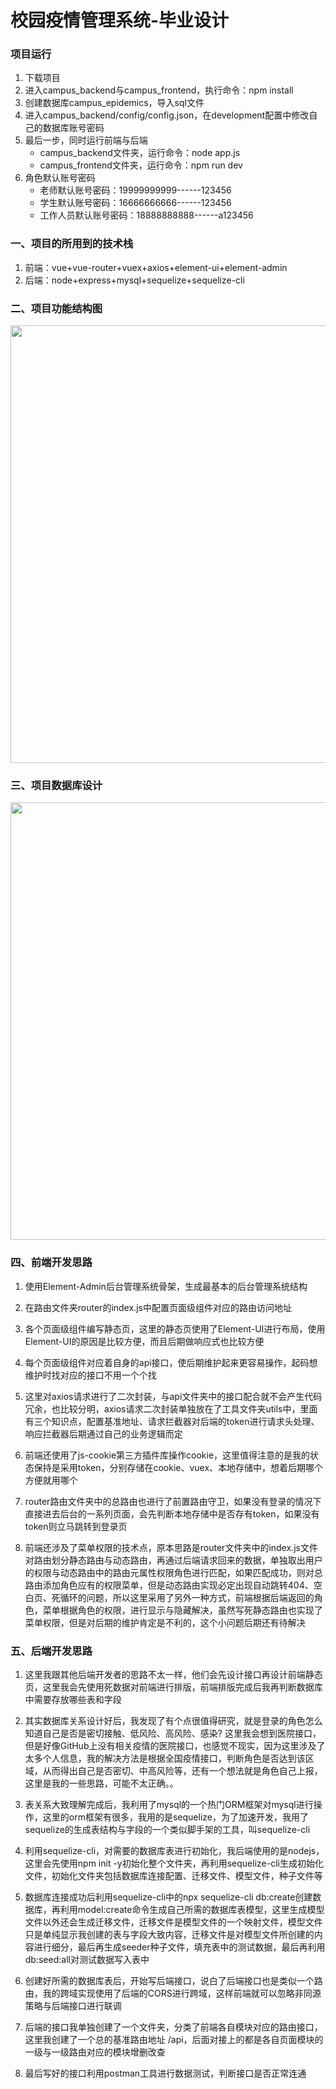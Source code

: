 # 校园疫情管理系统-毕业设计

### 项目运行

1. 下载项目
2. 进入campus_backend与campus_frontend，执行命令：npm install
3. 创建数据库campus_epidemics，导入sql文件
4. 进入campus_backend/config/config.json，在development配置中修改自己的数据库账号密码
5. 最后一步，同时运行前端与后端
   * campus_backend文件夹，运行命令：node app.js
   * campus_frontend文件夹，运行命令：npm run dev
6. 角色默认账号密码
   * 老师默认账号密码：19999999999------123456
   * 学生默认账号密码：16666666666------123456
   * 工作人员默认账号密码：18888888888------a123456



### **一、项目的所用到的技术栈**

1. 前端：vue+vue-router+vuex+axios+element-ui+element-admin
2. 后端：node+express+mysql+sequelize+sequelize-cli



### 二、项目功能结构图

<img src="./readme_img/0-1.png" width="700"/>

### 三、项目数据库设计

<img src="./readme_img/0-2.png" width="700"/>



### 四、前端开发思路

1. 使用Element-Admin后台管理系统骨架，生成最基本的后台管理系统结构

2. 在路由文件夹router的index.js中配置页面级组件对应的路由访问地址

3. 各个页面级组件编写静态页，这里的静态页使用了Element-UI进行布局，使用Element-UI的原因是比较方便，而且后期做响应式也比较方便

4. 每个页面级组件对应着自身的api接口，使后期维护起来更容易操作，起码想维护时找对应的接口不用一个个找

5. 这里对axios请求进行了二次封装，与api文件夹中的接口配合就不会产生代码冗余，也比较分明，axios请求二次封装单独放在了工具文件夹utils中，里面有三个知识点，配置基准地址、请求拦截器对后端的token进行请求头处理、响应拦截器后期通过自己的业务逻辑而定

6. 前端还使用了js-cookie第三方插件库操作cookie，这里值得注意的是我的状态保持是采用token，分别存储在cookie、vuex、本地存储中，想着后期哪个方便就用哪个

7. router路由文件夹中的总路由也进行了前置路由守卫，如果没有登录的情况下直接进去后台的一系列页面，会先判断本地存储中是否存有token，如果没有token则立马跳转到登录页

8. 前端还涉及了菜单权限的技术点，原本思路是router文件夹中的index.js文件对路由划分静态路由与动态路由，再通过后端请求回来的数据，单独取出用户的权限与动态路由中的路由元属性权限角色进行匹配，如果匹配成功，则对总路由添加角色应有的权限菜单，但是动态路由实现必定出现自动跳转404、空白页、死循环的问题，所以这里采用了另外一种方式，前端根据后端返回的角色，菜单根据角色的权限，进行显示与隐藏解决，虽然写死静态路由也实现了菜单权限，但是对后期的维护肯定是不利的，这个小问题后期还有待解决



### 五、后端开发思路

1. 这里我跟其他后端开发者的思路不太一样，他们会先设计接口再设计前端静态页，这里我会先使用死数据对前端进行排版，前端排版完成后我再判断数据库中需要存放哪些表和字段

2. 其实数据库关系设计好后，我发现了有个点很值得研究，就是登录的角色怎么知道自己是否是密切接触、低风险、高风险、感染? 这里我会想到医院接口，但是好像GitHub上没有相关疫情的医院接口，也感觉不现实，因为这里涉及了太多个人信息，我的解决方法是根据全国疫情接口，判断角色是否达到该区域，从而得出自己是否密切、中高风险等，还有一个想法就是角色自己上报，这里是我的一些思路，可能不太正确。。

3. 表关系大致理解完成后，我利用了mysql的一个热门ORM框架对mysql进行操作，这里的orm框架有很多，我用的是sequelize，为了加速开发，我用了sequelize的生成表结构与字段的一个类似脚手架的工具，叫sequelize-cli

4. 利用sequelize-cli，对需要的数据库表进行初始化，我后端使用的是nodejs，这里会先使用npm init -y初始化整个文件夹，再利用sequelize-cli生成初始化文件，初始化文件夹包括数据库连接配置、迁移文件、模型文件，种子文件等

5. 数据库连接成功后利用sequelize-cli中的npx sequelize-cli db:create创建数据库，再利用model:create命令生成自己所需的数据库表模型，这里生成模型文件以外还会生成迁移文件，迁移文件是模型文件的一个映射文件，模型文件只是单纯显示我创建的表与字段大致内容，迁移文件是对模型文件所创建的内容进行细分，最后再生成seeder种子文件，填充表中的测试数据，最后再利用db:seed:all对测试数据写入表中

6. 创建好所需的数据库表后，开始写后端接口，说白了后端接口也是类似一个路由，我的跨域实现使用了后端的CORS进行跨域，这样前端就可以忽略非同源策略与后端接口进行联调

7. 后端的接口我单独创建了一个文件夹，分类了前端各自模块对应的路由接口，这里我创建了一个总的基准路由地址 /api，后面对接上的都是各自页面模块的一级与一级路由对应的模块增删改查

8. 最后写好的接口利用postman工具进行数据测试，判断接口是否正常连通